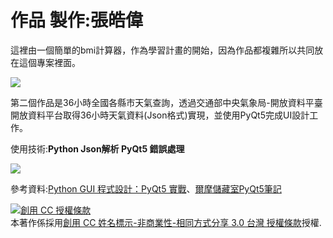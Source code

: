 # 作品 製作:張皓偉
這裡由一個簡單的bmi計算器，作為學習計畫的開始，因為作品都複雜所以共同放在這個專案裡面。

<img src="https://i.imgur.com/JNt8UbN.png"></img>



第二個作品是36小時全國各縣市天氣查詢，透過交通部中央氣象局-開放資料平臺開放資料平台取得36小時天氣資料(Json格式)實現，並使用PyQt5完成UI設計工作。

使用技術:<b>Python Json解析 PyQt5 錯誤處理 </b>

<img src="https://i.imgur.com/BT2h8nK.png"></img>






參考資料:<a href="https://www.books.com.tw/products/0010787989">Python GUI 程式設計：PyQt5 實戰</a>、<a href="http://elmer-storage.blogspot.com/2018/07/python.html">爾摩儲藏室PyQt5筆記</a>


<a rel="license" href="http://creativecommons.org/licenses/by-nc-sa/3.0/tw/"><img alt="創用 CC 授權條款" style="border-width:0" src="https://i.creativecommons.org/l/by-nc-sa/3.0/tw/88x31.png" /></a><br />本著作係採用<a rel="license" href="http://creativecommons.org/licenses/by-nc-sa/3.0/tw/">創用 CC 姓名標示-非商業性-相同方式分享 3.0 台灣 授權條款</a>授權.

